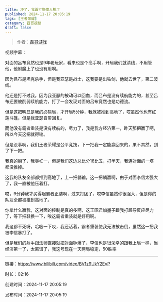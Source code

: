 ```yaml
---
title: 坏了，我跟打野成人机了
published: 2024-11-17 20:05:19
tags: [王者荣耀]
category: 磊哥视频
draft: false
---
```



> 作者：[磊哥游戏](https://space.bilibili.com/268941858?spm_id_from=333.788.upinfo.head.click)

视频字幕：

对面的吕布竟然也是9年老玩家，看来也是个高手啊，开局我们就清线，不用管他，他附魔上了也没有用啊。

因为吕布是坦克杀手，但是我亚瑟是战士，这我要是出铁剑，他就去世了，第二波线。

他还是打不过我，因为我亚瑟的被动可以回血，而吕布是没有续航能力的，甚至吕布还要被削弱续航能力，打了一会发现对面的吕布竟然也是功德流。

但是这把明显是我的必输局，才开局5分钟，我就被推到高地了，哎虽然他也有红莲斗篷，但是我亚瑟自带回复。

而他没有霸者重装是没有续航的，尽力了，我是我方经济第一，昨天那把赢了啊，所以今天这把就得输。

但是没事啊，我们王者荣耀是公平竞技，下一把我一定能赢回来的，果不其然，到了下一把。

我真的躺了，我零杠一，但是我们这边总比分16比五，打半天，我连对面的一塔都没推掉。

这我的队友全部都推到高地了，上一把躺输，这一把躺赢啊，由于对面李信太强大了，我一直被他压着打。

哎，9分钟我才买得起霸者正装啊，过来打团了，哎李信虽然你很强大，但是你的队友全都被推到高地了。

你拿什么赢我，这对面的控制是真的多啊，这王昭君加墨子跟我打超导反应尽力了，等下把鞋换一下，唉这霸者重装就是好用啊。

我这都不死呀，哈吸一下哎，我还活着，霸者重装使我无法被击倒，虽然这一把我被李信暴打了。

但是我们的射手跟法师直接就把对面锤爆了，李信也是很荣幸的跟我上局一样，当经济第一了，太离谱了，我这号现在一天两局稳定，50胜率

---


链接：https://www.bilibili.com/video/BV1z9UkY2EvP



时长：02:16

创建时间：2024-11-17 20:05:19

发布时间：2024-11-17 20:05:19
